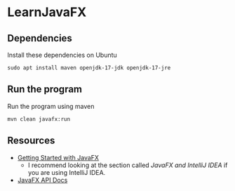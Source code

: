 # LearnJavaFX

## Dependencies
Install these dependencies on Ubuntu
```
sudo apt install maven openjdk-17-jdk openjdk-17-jre
```

## Run the program
Run the program using maven
```
mvn clean javafx:run
```

## Resources

- [Getting Started with JavaFX](https://openjfx.io/openjfx-docs/#introduction)
  - I recommend looking at the section called *JavaFX and IntelliJ IDEA* if you are using IntelliJ IDEA.
- [JavaFX API Docs](https://openjfx.io/javadoc/20/)

